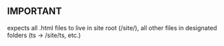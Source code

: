 ## IMPORTANT

expects all .html files to live in site root (/site/), all other files in designated folders (ts -> /site/ts, etc.)